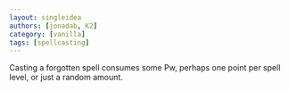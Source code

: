 ```yaml
---
layout: singleidea
authors: [jonadab, K2]
category: [vanilla]
tags: [spellcasting]
---
```

Casting a forgotten spell consumes some Pw, perhaps one point per spell level, or just a random amount.
